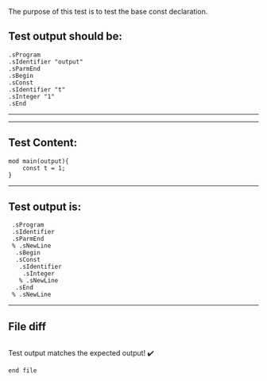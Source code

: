 The purpose of this test is to test the base const declaration.

Test output should be:
--------------------------
```
.sProgram
.sIdentifier "output"
.sParmEnd
.sBegin
.sConst
.sIdentifier "t"
.sInteger "1"
.sEnd

```
--------------------------









-------------------------

Test Content: 
-------------------------
```
mod main(output){
    const t = 1;
}

```
------------------------
Test output is: 
-------------------------
```
 .sProgram
 .sIdentifier
 .sParmEnd
 % .sNewLine
  .sBegin
  .sConst
   .sIdentifier
    .sInteger
   % .sNewLine
  .sEnd
 % .sNewLine

```
------------------------

File diff
-------------------------
```diff

```
Test output matches the expected output! :heavy_check_mark:

```
end file
